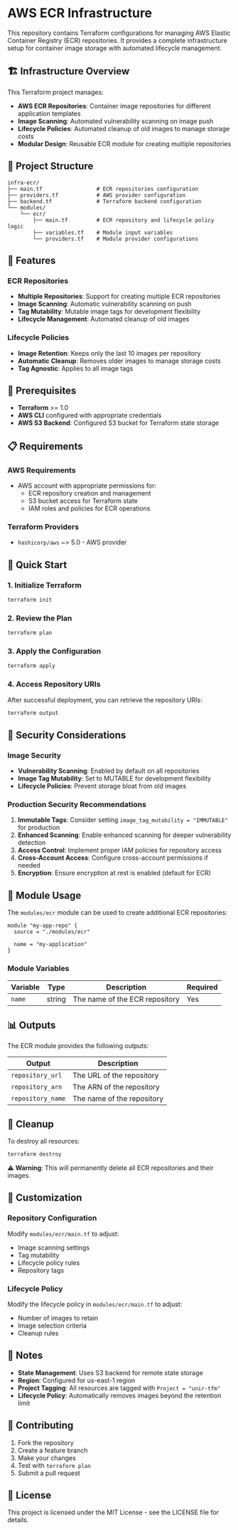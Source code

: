 # AWS ECR Infrastructure

This repository contains Terraform configurations for managing AWS Elastic Container Registry (ECR) repositories. It provides a complete infrastructure setup for container image storage with automated lifecycle management.

## 🏗️ Infrastructure Overview

This Terraform project manages:

- **AWS ECR Repositories**: Container image repositories for different application templates
- **Image Scanning**: Automated vulnerability scanning on image push
- **Lifecycle Policies**: Automated cleanup of old images to manage storage costs
- **Modular Design**: Reusable ECR module for creating multiple repositories

## 📁 Project Structure

```
infra-ecr/
├── main.tf                 # ECR repositories configuration
├── providers.tf            # AWS provider configuration
├── backend.tf              # Terraform backend configuration
└── modules/
    └── ecr/
        ├── main.tf         # ECR repository and lifecycle policy logic
        ├── variables.tf    # Module input variables
        └── providers.tf    # Module provider configurations
```

## 🚀 Features

### ECR Repositories
- **Multiple Repositories**: Support for creating multiple ECR repositories
- **Image Scanning**: Automatic vulnerability scanning on push
- **Tag Mutability**: Mutable image tags for development flexibility
- **Lifecycle Management**: Automated cleanup of old images

### Lifecycle Policies
- **Image Retention**: Keeps only the last 10 images per repository
- **Automatic Cleanup**: Removes older images to manage storage costs
- **Tag Agnostic**: Applies to all image tags

## 🔧 Prerequisites

- **Terraform** >= 1.0
- **AWS CLI** configured with appropriate credentials
- **AWS S3 Backend**: Configured S3 bucket for Terraform state storage

## 📋 Requirements

### AWS Requirements
- AWS account with appropriate permissions for:
  - ECR repository creation and management
  - S3 bucket access for Terraform state
  - IAM roles and policies for ECR operations

### Terraform Providers
- `hashicorp/aws` ~> 5.0 - AWS provider

## 🚀 Quick Start

### 1. Initialize Terraform
```bash
terraform init
```

### 2. Review the Plan
```bash
terraform plan
```

### 3. Apply the Configuration
```bash
terraform apply
```

### 4. Access Repository URIs
After successful deployment, you can retrieve the repository URIs:
```bash
terraform output
```

## 🔐 Security Considerations

### Image Security
- **Vulnerability Scanning**: Enabled by default on all repositories
- **Image Tag Mutability**: Set to MUTABLE for development flexibility
- **Lifecycle Policies**: Prevent storage bloat from old images

### Production Security Recommendations

1. **Immutable Tags**: Consider setting `image_tag_mutability = "IMMUTABLE"` for production
2. **Enhanced Scanning**: Enable enhanced scanning for deeper vulnerability detection
3. **Access Control**: Implement proper IAM policies for repository access
4. **Cross-Account Access**: Configure cross-account permissions if needed
5. **Encryption**: Ensure encryption at rest is enabled (default for ECR)

## 🔄 Module Usage

The `modules/ecr` module can be used to create additional ECR repositories:

```hcl
module "my-app-repo" {
  source = "./modules/ecr"

  name = "my-application"
}
```

### Module Variables

| Variable | Type | Description | Required |
|----------|------|-------------|----------|
| `name` | string | The name of the ECR repository | Yes |

## 📊 Outputs

The ECR module provides the following outputs:

| Output | Description |
|--------|-------------|
| `repository_url` | The URL of the repository |
| `repository_arn` | The ARN of the repository |
| `repository_name` | The name of the repository |

## 🧹 Cleanup

To destroy all resources:
```bash
terraform destroy
```

⚠️ **Warning**: This will permanently delete all ECR repositories and their images.

## 🔧 Customization

### Repository Configuration
Modify `modules/ecr/main.tf` to adjust:
- Image scanning settings
- Tag mutability
- Lifecycle policy rules
- Repository tags

### Lifecycle Policy
Modify the lifecycle policy in `modules/ecr/main.tf` to adjust:
- Number of images to retain
- Image selection criteria
- Cleanup rules

## 📝 Notes

- **State Management**: Uses S3 backend for remote state storage
- **Region**: Configured for us-east-1 region
- **Project Tagging**: All resources are tagged with `Project = "unir-tfm"`
- **Lifecycle Policy**: Automatically removes images beyond the retention limit

## 🤝 Contributing

1. Fork the repository
2. Create a feature branch
3. Make your changes
4. Test with `terraform plan`
5. Submit a pull request

## 📄 License

This project is licensed under the MIT License - see the LICENSE file for details.
